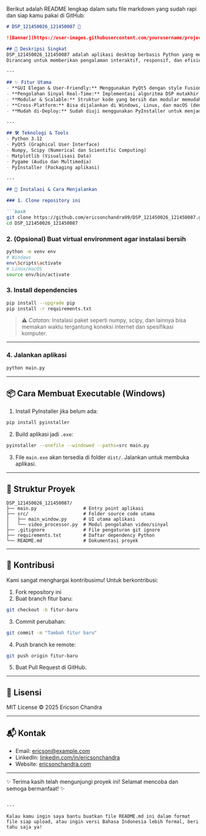 Berikut adalah README lengkap dalam satu file markdown yang sudah rapi dan siap kamu pakai di GitHub:

````markdown
# DSP_121450026_121450087 🚀

![Banner](https://user-images.githubusercontent.com/yourusername/project-banner.png)

## 🎯 Deskripsi Singkat  
DSP_121450026_121450087 adalah aplikasi desktop berbasis Python yang mengintegrasikan pengolahan sinyal digital (Digital Signal Processing - DSP) dengan antarmuka grafis modern menggunakan PyQt5.  
Dirancang untuk memberikan pengalaman interaktif, responsif, dan efisien dalam menganalisis serta memanipulasi sinyal secara real-time.

---

## ✨ Fitur Utama  
- **GUI Elegan & User-Friendly:** Menggunakan PyQt5 dengan style Fusion yang sleek dan modern.  
- **Pengolahan Sinyal Real-Time:** Implementasi algoritma DSP mutakhir untuk analisis dan visualisasi sinyal.  
- **Modular & Scalable:** Struktur kode yang bersih dan modular memudahkan pengembangan dan pemeliharaan.  
- **Cross-Platform:** Bisa dijalankan di Windows, Linux, dan macOS (dengan konfigurasi minimal).  
- **Mudah di-Deploy:** Sudah diuji menggunakan PyInstaller untuk menjadi executable standalone.

---

## 🛠️ Teknologi & Tools  
- Python 3.12  
- PyQt5 (Graphical User Interface)  
- Numpy, Scipy (Numerical dan Scientific Computing)  
- Matplotlib (Visualisasi Data)  
- Pygame (Audio dan Multimedia)  
- PyInstaller (Packaging aplikasi)

---

## 🚀 Instalasi & Cara Menjalankan

### 1. Clone repository ini

```bash
git clone https://github.com/ericsonchandra99/DSP_121450026_121450087.git
cd DSP_121450026_121450087
````

### 2. (Opsional) Buat virtual environment agar instalasi bersih

```bash
python -m venv env
# Windows
env\Scripts\activate
# Linux/macOS
source env/bin/activate
```

### 3. Install dependencies

```bash
pip install --upgrade pip
pip install -r requirements.txt
```

> ⚠️ *Catatan:* Instalasi paket seperti numpy, scipy, dan lainnya bisa memakan waktu tergantung koneksi internet dan spesifikasi komputer.

---

### 4. Jalankan aplikasi

```bash
python main.py
```

---

## 📦 Cara Membuat Executable (Windows)

1. Install PyInstaller jika belum ada:

```bash
pip install pyinstaller
```

2. Build aplikasi jadi `.exe`:

```bash
pyinstaller --onefile --windowed --paths=src main.py
```

3. File `main.exe` akan tersedia di folder `dist/`. Jalankan untuk membuka aplikasi.

---

## 📂 Struktur Proyek

```
DSP_121450026_121450087/
├── main.py                 # Entry point aplikasi
├── src/                    # Folder source code utama
│   ├── main_window.py      # UI utama aplikasi
│   └── video_processor.py  # Modul pengolahan video/sinyal
├── .gitignore              # File pengaturan git ignore
├── requirements.txt        # Daftar dependency Python
└── README.md               # Dokumentasi proyek
```

---

## 🤝 Kontribusi

Kami sangat menghargai kontribusimu! Untuk berkontribusi:

1. Fork repository ini
2. Buat branch fitur baru:

```bash
git checkout -b fitur-baru
```

3. Commit perubahan:

```bash
git commit -m "Tambah fitur baru"
```

4. Push branch ke remote:

```bash
git push origin fitur-baru
```

5. Buat Pull Request di GitHub.

---

## 📜 Lisensi

MIT License © 2025 Ericson Chandra

---

## 📬 Kontak

* Email: [ericson@example.com](mailto:ericson@example.com)
* LinkedIn: [linkedin.com/in/ericsonchandra](https://linkedin.com/in/ericsonchandra)
* Website: [ericsonchandra.com](https://ericsonchandra.com)

---

✨ Terima kasih telah mengunjungi proyek ini! Selamat mencoba dan semoga bermanfaat! ✨

```

---

Kalau kamu ingin saya bantu buatkan file README.md ini dalam format file siap upload, atau ingin versi Bahasa Indonesia lebih formal, beri tahu saja ya!
```
